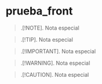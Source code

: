 # prueba_front
 
> .[!NOTE].
> Nota especial

> .[!TIP].
> Nota especial

> .[!IMPORTANT].
> Nota especial

> .[!WARNING].
> Nota especial

> .[!CAUTION].
> Nota especial